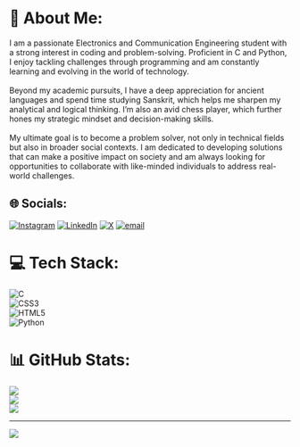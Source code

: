 # 💫 About Me:
I am a passionate Electronics and Communication Engineering student with a strong interest in coding and problem-solving. Proficient in C and Python, I enjoy tackling challenges through programming and am constantly learning and evolving in the world of technology.<br><br>Beyond my academic pursuits, I have a deep appreciation for ancient languages and spend time studying Sanskrit, which helps me sharpen my analytical and logical thinking. I’m also an avid chess player, which further hones my strategic mindset and decision-making skills.<br><br>My ultimate goal is to become a problem solver, not only in technical fields but also in broader social contexts. I am dedicated to developing solutions that can make a positive impact on society and am always looking for opportunities to collaborate with like-minded individuals to address real-world challenges.


## 🌐 Socials:
[![Instagram](https://img.shields.io/badge/Instagram-%23E4405F.svg?logo=Instagram&logoColor=white)](https://instagram.com/manoj_ambiger_) [![LinkedIn](https://img.shields.io/badge/LinkedIn-%230077B5.svg?logo=linkedin&logoColor=white)](https://linkedin.com/in/http://www.linkedin.com/in/manoj-h-a-86b975279) [![X](https://img.shields.io/badge/X-black.svg?logo=X&logoColor=white)](https://x.com/ManojHA3860) [![email](https://img.shields.io/badge/Email-D14836?logo=gmail&logoColor=white)](mailto:ambigermanoj768@gmail.com) 

# 💻 Tech Stack:
![C](https://img.shields.io/badge/c-%2300599C.svg?style=for-the-badge&logo=c&logoColor=white)  
![CSS3](https://img.shields.io/badge/css3-%231572B6.svg?style=for-the-badge&logo=css3&logoColor=white)  
![HTML5](https://img.shields.io/badge/html5-%23E34F26.svg?style=for-the-badge&logo=html5&logoColor=white)  
![Python](https://img.shields.io/badge/python-%2314354C.svg?style=for-the-badge&logo=python&logoColor=white)

# 📊 GitHub Stats:
![](https://github-readme-stats.vercel.app/api?username=Manoj-H-A&theme=dark&hide_border=false&include_all_commits=false&count_private=false)<br/>
![](https://nirzak-streak-stats.vercel.app/?user=Manoj-H-A&theme=dark&hide_border=false)<br/>
![](https://github-readme-stats.vercel.app/api/top-langs/?username=Manoj-H-A&theme=dark&hide_border=false&include_all_commits=false&count_private=false&layout=compact)

---
[![](https://visitcount.itsvg.in/api?id=Manoj-H-A&icon=0&color=0)](https://visitcount.itsvg.in)

<!-- Proudly created with GPRM ( https://gprm.itsvg.in ) -->
